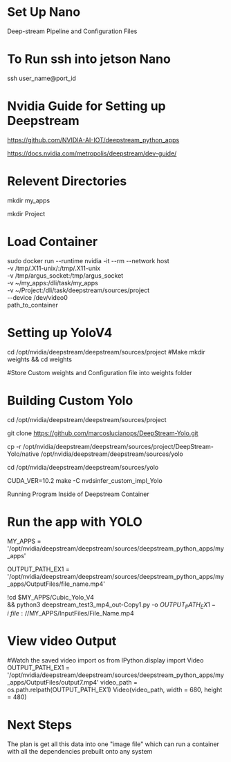 # Set Up Nano
Deep-stream Pipeline and Configuration Files

# To Run ssh into jetson Nano

ssh user_name@port_id

# Nvidia Guide for Setting up Deepstream
https://github.com/NVIDIA-AI-IOT/deepstream_python_apps

https://docs.nvidia.com/metropolis/deepstream/dev-guide/

# Relevent Directories 
mkdir my_apps

mkdir Project

# Load Container 

sudo docker run --runtime nvidia -it --rm --network host \
    -v /tmp/.X11-unix/:/tmp/.X11-unix \
    -v /tmp/argus_socket:/tmp/argus_socket \
    -v ~/my_apps:/dli/task/my_apps \
    -v ~/Project:/dli/task/deepstream/sources/project \
    --device /dev/video0 \
    path_to_container

# Setting up YoloV4

cd /opt/nvidia/deepstream/deepstream/sources/project
#Make 
mkdir weights && cd weights

#Store Custom weights and Configuration file into weights folder

# Building Custom Yolo

cd /opt/nvidia/deepstream/deepstream/sources/project


git clone https://github.com/marcoslucianops/DeepStream-Yolo.git

cp -r /opt/nvidia/deepstream/deepstream/sources/project/DeepStream-Yolo/native /opt/nvidia/deepstream/deepstream/sources/yolo

cd /opt/nvidia/deepstream/deepstream/sources/yolo

CUDA_VER=10.2 make -C nvdsinfer_custom_impl_Yolo


Running Program Inside of Deepstream Container 



# Run the app with YOLO
MY_APPS = '/opt/nvidia/deepstream/deepstream/sources/deepstream_python_apps/my_apps'

OUTPUT_PATH_EX1 = '/opt/nvidia/deepstream/deepstream/sources/deepstream_python_apps/my_apps/OutputFiles/file_name.mp4'

!cd $MY_APPS/Cubic_Yolo_V4 \
    && python3 deepstream_test3_mp4_out-Copy1.py -o $OUTPUT_PATH_EX1 -i \
        file://$MY_APPS/InputFiles/File_Name.mp4
        
# View video Output

#Watch the saved video
import os
from IPython.display import Video
OUTPUT_PATH_EX1 = '/opt/nvidia/deepstream/deepstream/sources/deepstream_python_apps/my_apps/OutputFiles/output7.mp4'
video_path = os.path.relpath(OUTPUT_PATH_EX1)
Video(video_path, width = 680, height = 480)

# Next Steps

The plan is get all this data into one "image file" which can run a container with all the dependencies prebuilt onto any system
